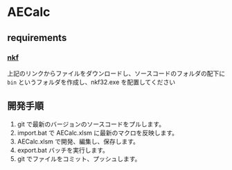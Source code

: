 # AECalc

## requirements

### [nkf](http://www.vector.co.jp/soft/dl/win95/util/se295331.html)
上記のリンクからファイルをダウンロードし、ソースコードのフォルダの配下に `bin` というフォルダを作成し、nkf32.exe を配置してください

## 開発手順

1. git で最新のバージョンのソースコードをプルします。
1. import.bat で AECalc.xlsm に最新のマクロを反映します。
1. AECalc.xlsm で開発、編集し、保存します。
1. export.bat バッチを実行します。
1. git でファイルをコミット、プッシュします。
